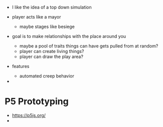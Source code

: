 
- I like the idea of a top down simulation 
- player acts like a mayor
	- maybe stages like besiege 
- goal is to make relationships with the place around you
	- maybe a pool of traits things can have gets pulled from at random? 
	- player can create living things?
	- player can draw the play area?


- features 
	- automated creep behavior 
-

# P5 Prototyping 

- https://p5js.org/
- 